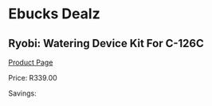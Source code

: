 
# Ebucks Dealz
## Ryobi: Watering Device Kit For C-126C
[Product Page](https://www.ebucks.com/web/shop/productSelected.do?prodId=335406512&catId=363410833)

Price: R339.00

Savings: 


	